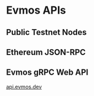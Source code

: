 
# Evmos APIs

## Public Testnet Nodes

<!-- TODO: List public nodes for testnet -->

## Ethereum JSON-RPC

<!-- TODO: Link JSON-RPC docs -->

## Evmos gRPC Web API

<!-- TODO: intro -->

[api.evmos.dev](https://api.evmos.dev)
